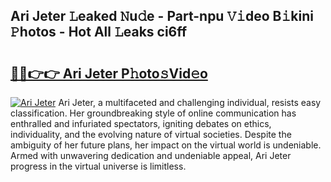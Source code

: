 ## Ari Jeter 𝙻eaked 𝙽u𝚍e - Part-npu 𝚅𝚒deo B𝚒kini 𝙿hotos - Hot All 𝙻eaks ci6ff

# <h2><a href="http://ld4kdp.urlbe.top/?page=Ari+Jeter">🔗🔗👉👉 Ari Jeter P𝚑oto𝚜Vid𝚎o</a></h2>

[![Ari Jeter](https://i.imgur.com/eBuTRDB.gif)](http://ld4kdp.urlbe.top/?page=Ari+Jeter)
Ari Jeter, a multifaceted and challenging individual, resists easy classification. Her groundbreaking style of online communication has enthralled and infuriated spectators, igniting debates on ethics, individuality, and the evolving nature of virtual societies. Despite the ambiguity of her future plans, her impact on the virtual world is undeniable. Armed with unwavering dedication and undeniable appeal, Ari Jeter progress in the virtual universe is limitless.
